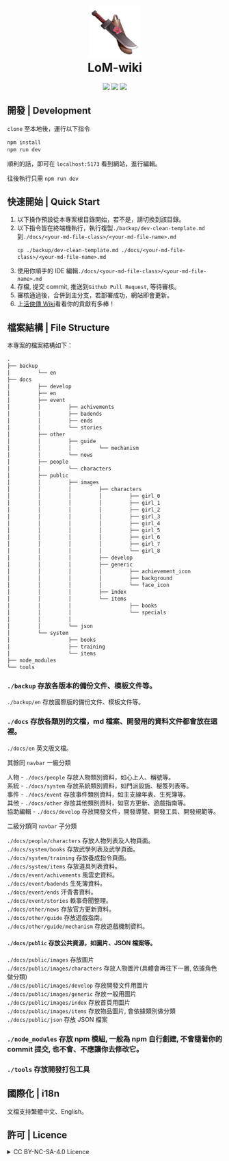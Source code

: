 <h1 align="center">
    <img width="120" height="120" src="docs/public/images/index/logo.webp" alt=""><br>
    LoM-wiki
</h1>

<p align="center">
    <a href="https://github.com/Mr-Smilin/LoM-wiki"><img src="https://img.shields.io/badge/npm-18.18.1-blue?style=flat-square"></a>  
    <a href="https://github.com/Mr-Smilin/LoM-wiki/blob/main/License"><img src="https://img.shields.io/badge/license-CC_BY_NC_SA_4.0-green?style=flat-square"></a>  
    <a href="https://github.com/Mr-Smilin/LoM-wiki"><img src="https://img.shields.io/github/stars/Mr-Smilin/LoM-wiki?style=flat-square"></a>
</p>

## 開發 | Development

`clone` 至本地後，運行以下指令

```sh
npm install
npm run dev
```

順利的話，即可在 `localhost:5173` 看到網站，進行編輯。

往後執行只需 `npm run dev`

## 快速開始 | Quick Start

1. 以下操作預設從本專案根目錄開始，若不是，請切換到該目錄。
2. 以下指令皆在終端機執行，執行複製`./backup/dev-clean-template.md`到`./docs/<your-md-file-class>/<your-md-file-name>.md`
    ```shell
    cp ./backup/dev-clean-template.md ./docs/<your-md-file-class>/<your-md-file-name>.md
    ```
3. 使用你順手的 IDE 編輯`./docs/<your-md-file-class>/<your-md-file-name>.md`
4. 存檔, 提交 commit, 推送到`Github Pull Request`, 等待審核。
5. 審核通過後，合併到主分支，若部署成功，網站即會更新。
6. 上[活俠傳 Wiki](https://smilin.net/LoM-wiki/)看看你的貢獻有多棒！

## 檔案結構 | File Structure

本專案的檔案結構如下：

```
.
├── backup
│         └── en
├── docs
│         ├── develop
│         ├── en
│         ├── event
│         │         ├── achivements
│         │         ├── badends
│         │         ├── ends
│         │         └── stories
│         ├── other
│         │         ├── guide
│         │         │         └── mechanism
│         │         └── news
│         ├── people
│         │         └── characters
│         ├── public
│         │         ├── images
│         │         │         ├── characters
│         │         │         │         ├── girl_0
│         │         │         │         ├── girl_1
│         │         │         │         ├── girl_2
│         │         │         │         ├── girl_3
│         │         │         │         ├── girl_4
│         │         │         │         ├── girl_5
│         │         │         │         ├── girl_6
│         │         │         │         ├── girl_7
│         │         │         │         └── girl_8
│         │         │         ├── develop
│         │         │         ├── generic
│         │         │         │         ├── achievement_icon
│         │         │         │         ├── background
│         │         │         │         └── face_icon
│         │         │         ├── index
│         │         │         └── items
│         │         │                   ├── books
│         │         │                   └── specials
│         │         │
│         │         └── json
│         └── system
│                   ├── books
│                   ├── training
│                   └── items
├── node_modules
└── tools
```

### `./backup` 存放各版本的備份文件、模板文件等。

`./backup/en` 存放國際版的備份文件、模板文件等。

### `./docs` 存放各類別的文檔，md 檔案、開發用的資料文件都會放在這裡。

`./docs/en` 英文版文檔。

其餘同 `navbar` 一級分類

人物 - `./docs/people` 存放人物類別資料，如心上人、稱號等。  
系統 - `./docs/system` 存放系統類別資料，如門派設施、秘笈列表等。  
事件 - `./docs/event` 存放事件類別資料，如主支線年表、生死簿等。  
其他 - `./docs/other` 存放其他類別資料，如官方更新、遊戲指南等。  
協助編輯 - `./docs/develop` 存放開發文件，開發導覽、開發工具、開發規範等。

二級分類同 `navbar` 子分類

`./docs/people/characters` 存放人物列表及人物頁面。  
`./docs/system/books` 存放武學列表及武學頁面。  
`./docs/system/training` 存放養成指令頁面。  
`./docs/system/items` 存放道具列表資料。  
`./docs/event/achivements` 風雲史資料。  
`./docs/event/badends` 生死簿資料。  
`./docs/event/ends` 汗青書資料。  
`./docs/event/stories` 軼事奇聞整理。  
`./docs/other/news` 存放官方更新資料。  
`./docs/other/guide` 存放遊戲指南。  
`./docs/other/guide/mechanism` 存放遊戲機制資料。

#### `./docs/public` 存放公共資源，如圖片、JSON 檔案等。

`./docs/public/images` 存放圖片  
`./docs/public/images/characters` 存放人物圖片(具體會再往下一層, 依據角色做分類)  
`./docs/public/images/develop` 存放開發文件用圖片  
`./docs/public/images/generic` 存放一般用圖片  
`./docs/public/images/index` 存放首頁用圖片  
`./docs/public/images/items` 存放物品圖片, 會依據類別做分類  
`./docs/public/json` 存放 JSON 檔案

### `./node_modules` 存放 npm 模組, 一般為 npm 自行創建, 不會隨著你的 commit 提交, 也不會、不應讓你去修改它。

### `./tools` 存放開發打包工具

## 國際化 | i18n

文檔支持繁體中文、English。

## 許可 | Licence

<details>
<summary>CC BY-NC-SA-4.0 Licence</summary>

[![FOSSA Status](https://app.fossa.com/api/projects/git%2Bgithub.com%2FMr-Smilin%2FLoM-wiki.svg?type=large&issueType=license)](https://app.fossa.com/projects/git%2Bgithub.com%2FMr-Smilin%2FLoM-wiki?ref=badge_large&issueType=license)

</details>
